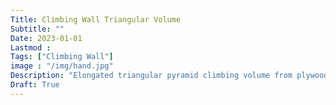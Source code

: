 ```yaml
---
Title: Climbing Wall Triangular Volume
Subtitle: ""
Date: 2023-01-01
Lastmod : 
Tags: ["Climbing Wall"]
image : "/img/hand.jpg"
Description: "Elongated triangular pyramid climbing volume from plywood."
Draft: True
---
```

